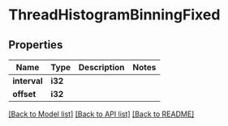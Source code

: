 # ThreadHistogramBinningFixed

## Properties

Name | Type | Description | Notes
------------ | ------------- | ------------- | -------------
**interval** | **i32** |  | 
**offset** | **i32** |  | 

[[Back to Model list]](../README.md#documentation-for-models) [[Back to API list]](../README.md#documentation-for-api-endpoints) [[Back to README]](../README.md)


